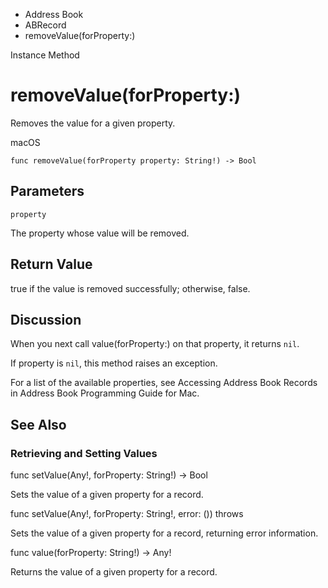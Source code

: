 

- Address Book
- ABRecord
-  removeValue(forProperty:) 

Instance Method

# removeValue(forProperty:)

Removes the value for a given property.

macOS

``` source
func removeValue(forProperty property: String!) -> Bool
```

## Parameters 

`property`  

The property whose value will be removed.

## Return Value

true if the value is removed successfully; otherwise, false.

## Discussion

When you next call value(forProperty:) on that property, it returns `nil`.

If property is `nil`, this method raises an exception.

For a list of the available properties, see Accessing Address Book Records in Address Book Programming Guide for Mac.

## See Also

### Retrieving and Setting Values

func setValue(Any!, forProperty: String!) -> Bool

Sets the value of a given property for a record.

func setValue(Any!, forProperty: String!, error: ()) throws

Sets the value of a given property for a record, returning error information.

func value(forProperty: String!) -> Any!

Returns the value of a given property for a record.

